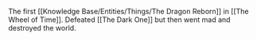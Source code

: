 The first [[Knowledge Base/Entities/Things/The Dragon Reborn]] in [[The Wheel of Time]].  Defeated [[The Dark One]] but then went mad and destroyed the world.

